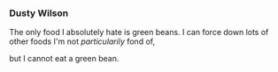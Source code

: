 ### Dusty Wilson

The only food I absolutely hate is green beans. 
I can force down lots of other foods I'm not *particularily* fond of,

but I cannot eat a green bean. 